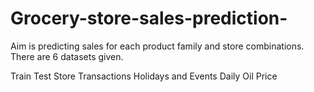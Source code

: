 # Grocery-store-sales-prediction-
Aim is predicting sales for each product family and store combinations.
There are 6 datasets given.

Train
Test
Store
Transactions
Holidays and Events
Daily Oil Price
